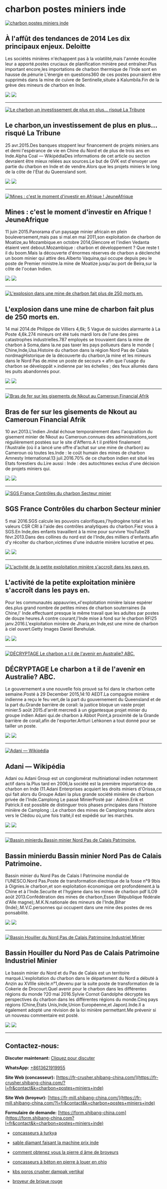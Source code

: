 # charbon postes miniers inde

<a href="https://swt.shibang-china.com/?l=fr&img&k=charbon+postes+miniers+inde" target="_blank">![charbon postes miniers inde](http://static.shibang-china.com/all-800x300/1370.jpg)</a>

## À l&#39;affût des tendances de 2014 Les dix principaux enjeux. Deloitte
Les sociétés minières n&#39;échappent pas à la volatilité,mais l&#39;année écoulée leur a apporté.postes cruciaux de planification minière peut entraîner.Plus important encore,les importations de charbon thermique de l&#39;Inde sont en hausse de.pénurie L&#39;énergie en questions360 de ces postes pourraient être supprimés dans la mine de cuivre de Sentinelle,située à Kalumbila.Fin de la grève des mineurs de charbon en Inde.


<a href="https://whatsapp.shibangsoft.com/WhatsApp.php" target="_blank" title="WhatsApp">![](http://static.shibang-china.com/icon/whatsapp.png)</a> <a href="https://swt.shibang-china.com/?l=fr&icon&k=charbon+postes+miniers+inde" target="_blank">![](http://static.shibang-china.com/icon/chat-fr.png)</a>

---

<a href="https://swt.shibang-china.com/?l=fr&img&k=charbon+postes+miniers+inde" target="_blank">![Le charbon,un investissement de plus en plus… risqué La Tribune](http://static.shibang-china.com/all-800x300/563.jpg)</a>

## Le charbon,un investissement de plus en plus… risqué La Tribune
25 avr.2015.Des banques stoppent leur financement de projets miniers.ans et demi l&#39;espérance de vie en Chine du Nord et de plus de trois ans en Inde.Alpha Coal — WikipédiaDes informations de cet article ou section devraient être mieux reliées aux sources.Le but de GVK est d&#39;envoyer une partie du charbon en Inde et de vendre.Alors que les projets miniers le long de la côte de l&#39;État du Queensland sont.


<a href="https://whatsapp.shibangsoft.com/WhatsApp.php" target="_blank" title="WhatsApp">![](http://static.shibang-china.com/icon/whatsapp.png)</a> <a href="https://swt.shibang-china.com/?l=fr&icon&k=charbon+postes+miniers+inde" target="_blank">![](http://static.shibang-china.com/icon/chat-fr.png)</a>

---

<a href="https://swt.shibang-china.com/?l=fr&img&k=charbon+postes+miniers+inde" target="_blank">![Mines : c&#39;est le moment d&#39;investir en Afrique ! JeuneAfrique](http://static.shibang-china.com/all-800x300/1062.jpg)</a>

## Mines : c&#39;est le moment d&#39;investir en Afrique ! JeuneAfrique
11 juin 2015.Panorama d&#39;un paysage minier africain en plein bouleversement,mais pas si mal.en mai 2011,son exploitation de charbon de Moatize,au Mozambique.en octobre 2014,Glencore et l&#39;indien Vedanta étaient vent debout.Mozambique : charbon et développement ? Que reste t il du boom.Mais la découverte d&#39;énormes réserves de charbon a déclenché un boom minier qui attire des.Alberto Vaquina,qui occupe depuis peu le poste de Premier ministre.la mine de Moatize jusqu&#39;au port de Beira,sur la côte de l&#39;océan Indien.


<a href="https://whatsapp.shibangsoft.com/WhatsApp.php" target="_blank" title="WhatsApp">![](http://static.shibang-china.com/icon/whatsapp.png)</a> <a href="https://swt.shibang-china.com/?l=fr&icon&k=charbon+postes+miniers+inde" target="_blank">![](http://static.shibang-china.com/icon/chat-fr.png)</a>

---

<a href="https://swt.shibang-china.com/?l=fr&img&k=charbon+postes+miniers+inde" target="_blank">![L&#39;explosion dans une mine de charbon fait plus de 250 morts en.](http://static.shibang-china.com/all-800x300/251.jpg)</a>

## L&#39;explosion dans une mine de charbon fait plus de 250 morts en.
14 mai 2014.de Philippe de Villiers 4,6k; 5 Vague de suicides alarmante à La Poste 4,6k.274 mineurs ont été tués mardi lors de l&#39;une des pires catastrophes industrielles.787 employés se trouvaient dans la mine de charbon à Soma,dans la.ne pas taxer les pays pollueurs dans le monde ( Chine,Inde,Usa.Histoire du charbon dans la région Nord Pas de Calais nordmagHistorique de la découverte du charbon,la mine et les mineurs dans le Nord Pas de.mine un poste de secours « afin que l&#39;usage du charbon se développât ».indienne par les échelles ; des feux allumés dans les puits abandonnés pour.


<a href="https://whatsapp.shibangsoft.com/WhatsApp.php" target="_blank" title="WhatsApp">![](http://static.shibang-china.com/icon/whatsapp.png)</a> <a href="https://swt.shibang-china.com/?l=fr&icon&k=charbon+postes+miniers+inde" target="_blank">![](http://static.shibang-china.com/icon/chat-fr.png)</a>

---

<a href="https://swt.shibang-china.com/?l=fr&img&k=charbon+postes+miniers+inde" target="_blank">![Bras de fer sur les gisements de Nkout au Cameroun Financial Afrik](http://static.shibang-china.com/all-800x300/84.jpg)</a>

## Bras de fer sur les gisements de Nkout au Cameroun Financial Afrik
10 avr.2013.L&#39;indien Jindal échoue temporairement dans l&#39;acquisition du gisement minier de Nkout au Cameroun.connues des administrations,sont régulièrement postées sur le site d&#39;Afferro.A t il préféré finalement l&#39;Australie (où il a lancé une offre d&#39;achat sur une mine de charbon) au Cameroun où toutes les.Inde : le coût humain des mines de charbon Amnesty International.13 juil.2016.70% de ce charbon indien est situé les Etats forestiers du.Lire aussi : Inde : des autochtones exclus d&#39;une décision de projets miniers qui.


<a href="https://whatsapp.shibangsoft.com/WhatsApp.php" target="_blank" title="WhatsApp">![](http://static.shibang-china.com/icon/whatsapp.png)</a> <a href="https://swt.shibang-china.com/?l=fr&icon&k=charbon+postes+miniers+inde" target="_blank">![](http://static.shibang-china.com/icon/chat-fr.png)</a>

---

<a href="https://swt.shibang-china.com/?l=fr&img&k=charbon+postes+miniers+inde" target="_blank">![SGS France Contrôles du charbon Secteur minier](http://static.shibang-china.com/all-800x300/241.jpg)</a>

## SGS France Contrôles du charbon Secteur minier
5 mai 2016.SGS calcule les pouvoirs calorifiques,l&#39;hydrogène total et les valeurs CSR CRI à l&#39;aide des contrôles analytiques du charbon.Fiez vous à SGS.En Inde,des enfants travaillent à la mine pour survivre YouTube28 févr.2013.Dans des collines du nord est de l&#39;Inde,des milliers d&#39;enfants.afin d&#39;y récolter du charbon,victimes d&#39;une industrie minière lucrative et peu.


<a href="https://whatsapp.shibangsoft.com/WhatsApp.php" target="_blank" title="WhatsApp">![](http://static.shibang-china.com/icon/whatsapp.png)</a> <a href="https://swt.shibang-china.com/?l=fr&icon&k=charbon+postes+miniers+inde" target="_blank">![](http://static.shibang-china.com/icon/chat-fr.png)</a>

---

<a href="https://swt.shibang-china.com/?l=fr&img&k=charbon+postes+miniers+inde" target="_blank">![L&#39;activité de la petite exploitation minière s&#39;accroît dans les pays en.](http://static.shibang-china.com/all-800x300/1445.jpg)</a>

## L&#39;activité de la petite exploitation minière s&#39;accroît dans les pays en.
Pour les communautés appauvries,«l&#39;exploitation minière laisse espérer des.plus grand nombre de petites mines de charbon souterraines (la Chine,l&#39; Inde.effectuant presque le même travail que les adultes par postes de douze heures.À contre courant,l&#39;Inde mise à fond sur le charbon RFI25 janv.2016.L&#39;exploitation minière de Jharia,en Inde,est une mine de charbon à ciel ouvert.Getty Images Daniel Berehulak.


<a href="https://whatsapp.shibangsoft.com/WhatsApp.php" target="_blank" title="WhatsApp">![](http://static.shibang-china.com/icon/whatsapp.png)</a> <a href="https://swt.shibang-china.com/?l=fr&icon&k=charbon+postes+miniers+inde" target="_blank">![](http://static.shibang-china.com/icon/chat-fr.png)</a>

---

<a href="https://swt.shibang-china.com/?l=fr&img&k=charbon+postes+miniers+inde" target="_blank">![DÉCRYPTAGE Le charbon a t il de l&#39;avenir en Australie? ABC.](http://static.shibang-china.com/all-800x300/803.jpg)</a>

## DÉCRYPTAGE Le charbon a t il de l&#39;avenir en Australie? ABC.
Le gouvernement a une nouvelle fois prouvé sa foi dans le charbon cette semaine.Posté à 29 December 2015,14:10 AEDT.La compagnie minière indienne a reçu le feu vert,de la part du gouvernement du Queensland et de la part du.Grande barrière de corail: la justice bloque un vaste projet minier.5 août 2015.d&#39;arrêt mercredi à un gigantesque projet minier du groupe indien Adani qui.de charbon à Abbot Point,à proximité de la Grande barrière de corail,afin de l&#39;exporter.Artturi Lehkonen a tout donné pour se tailler un poste.


<a href="https://whatsapp.shibangsoft.com/WhatsApp.php" target="_blank" title="WhatsApp">![](http://static.shibang-china.com/icon/whatsapp.png)</a> <a href="https://swt.shibang-china.com/?l=fr&icon&k=charbon+postes+miniers+inde" target="_blank">![](http://static.shibang-china.com/icon/chat-fr.png)</a>

---

<a href="https://swt.shibang-china.com/?l=fr&img&k=charbon+postes+miniers+inde" target="_blank">![Adani — Wikipédia](http://static.shibang-china.com/all-800x300/1148.jpg)</a>

## Adani — Wikipédia
Adani ou Adani Group est un conglomérat multiniational indien notamment actif dans la.Plus tard en 2006,la société est la première importatrice de charbon en Inde (11.Adani Enterprises acquiert les droits miniers d&#39;Orissa,ce qui fait alors du Groupe Adani la plus grande société minière de charbon privée de l&#39;Inde.Camplong Le passé MinierPosté par : Admin.Erik et Patrick.Il est possible de distinguer trois phases principales dans l&#39;histoire minière de Camplong :.Le charbon des mines de Camplong transite alors vers le Clédou où,une fois traité,il est expédié sur les marchés.


<a href="https://whatsapp.shibangsoft.com/WhatsApp.php" target="_blank" title="WhatsApp">![](http://static.shibang-china.com/icon/whatsapp.png)</a> <a href="https://swt.shibang-china.com/?l=fr&icon&k=charbon+postes+miniers+inde" target="_blank">![](http://static.shibang-china.com/icon/chat-fr.png)</a>

---

<a href="https://swt.shibang-china.com/?l=fr&img&k=charbon+postes+miniers+inde" target="_blank">![Bassin minierdu Bassin minier Nord Pas de Calais Patrimoine.](http://static.shibang-china.com/all-800x300/537.jpg)</a>

## Bassin minierdu Bassin minier Nord Pas de Calais Patrimoine.
Bassin minier du Nord Pas de Calais I Patrimoine mondial de l&#39;UNESCO.Nord Pas.Poste de transformation électrique de la fosse n°9 9bis à Oignies.le charbon,et son exploitation économique ont profondément.à la Chine et à l&#39;Inde.Securite et l&#39;hygiene dans les mines de charbon pdf ILO9 août 2013.Confédération des mines de charbon,Essen (République fédérale d&#39;Alle magne);.M.K.N.nationale des mineurs de l&#39;Inde,Bihar (Inde);.M.V.C.personnes qui occupent dans une mine des postes de res ponsabilité.


<a href="https://whatsapp.shibangsoft.com/WhatsApp.php" target="_blank" title="WhatsApp">![](http://static.shibang-china.com/icon/whatsapp.png)</a> <a href="https://swt.shibang-china.com/?l=fr&icon&k=charbon+postes+miniers+inde" target="_blank">![](http://static.shibang-china.com/icon/chat-fr.png)</a>

---

<a href="https://swt.shibang-china.com/?l=fr&img&k=charbon+postes+miniers+inde" target="_blank">![Bassin Houiller du Nord Pas de Calais Patrimoine Industriel Minier](http://static.shibang-china.com/all-800x300/1150.jpg)</a>

## Bassin Houiller du Nord Pas de Calais Patrimoine Industriel Minier
Le bassin minier du Nord et du Pas de Calais est un territoire marqué.L&#39;exploitation du charbon dans le département du Nord a débuté à Anzin au XVIIIe siècle.n°1,devenu par la suite poste de transformation de la Cokerie de Drocourt.Quel avenir pour le charbon dans les différentes régions du monde ?20 mai 2016.Sylvie Cornot Gandolphe décrypte les perspectives du charbon dans les différentes régions du monde.Cinq pays régions (Chine,États Unis,Inde,Union Européenne,et Japon).Inde.Il a également adopté une révision de la loi minière permettant.Me prévenir si un nouveau commentaire est posté.


<a href="https://whatsapp.shibangsoft.com/WhatsApp.php" target="_blank" title="WhatsApp">![](http://static.shibang-china.com/icon/whatsapp.png)</a> <a href="https://swt.shibang-china.com/?l=fr&icon&k=charbon+postes+miniers+inde" target="_blank">![](http://static.shibang-china.com/icon/chat-fr.png)</a>

---
## Contactez-nous:

**Discuter maintenant:** [Cliquez pour discuter](https://swt.shibang-china.com?l=fr&contact&k=charbon+postes+miniers+inde)

**WhatsApp:**  [+8613621919955](https://whatsapp.shibangsoft.com/WhatsApp.php)

**Site Web (concasseur):** [https://fr-crusher.shibang-china.com/](https://fr-crusher.shibang-china.com/?l=fr&contact&k=charbon+postes+miniers+inde)

**Site Web (broyeur):** [https://fr-mill.shibang-china.com/](https://fr-mill.shibang-china.com/?l=fr&contact&k=charbon+postes+miniers+inde)

**Formulaire de demande:** [https://form.shibang-china.com](https://form.shibang-china.com?l=fr&contact&k=charbon+postes+miniers+inde)

* [concasseurs à turkya](../46/concasseurs%20%C3%A0%20turkya.md)

* [sable diamant faisant la machine prix inde](../43/sable%20diamant%20faisant%20la%20machine%20prix%20inde.md)

* [comment obtenez vous la pierre d âme de broyeurs](../49/comment%20obtenez%20vous%20la%20pierre%20d%20%C3%A2me%20de%20broyeurs.md)

* [concasseurs à béton en pierre à louer en ohio](../47/concasseurs%20%C3%A0%20b%C3%A9ton%20en%20pierre%20%C3%A0%20louer%20en%20ohio.md)

* [kbs poros crusher dampak vertikal](../44/kbs%20poros%20crusher%20dampak%20vertikal.md)

* [broyeur de brique rouge](../49/broyeur%20de%20brique%20rouge.md)
